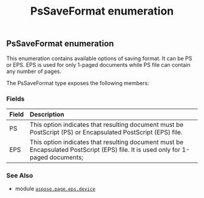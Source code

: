 ﻿---
title: PsSaveFormat enumeration
second_title: Aspose.Page for Python via .NET API References
description: 
type: docs
weight: 60
url: /python-net/aspose.page.eps.device/pssaveformat/
is_root: false
---

## PsSaveFormat enumeration

This enumeration contains available options of saving format. It can be PS or EPS.
EPS is used for only 1-paged documents while PS file can contain any number of pages.



The PsSaveFormat type exposes the following members:

### Fields
| Field | Description |
| :- | :- |
| PS | This option indicates that resulting document must be PostScript (PS) or Encapsulated PostScript (EPS) file. |
| EPS | This option indicates that resulting document must be Encapsulated PostScript (EPS) file. It is used only for 1-paged documents; |



### See Also
* module [`aspose.page.eps.device`](..)
